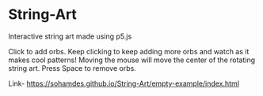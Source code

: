 # String-Art
Interactive string art made using p5.js

Click to add orbs. Keep clicking to keep adding more orbs and watch as it makes cool patterns!
Moving the mouse will move the center of the rotating string art.
Press Space to remove orbs.

Link- https://sohamdes.github.io/String-Art/empty-example/index.html
